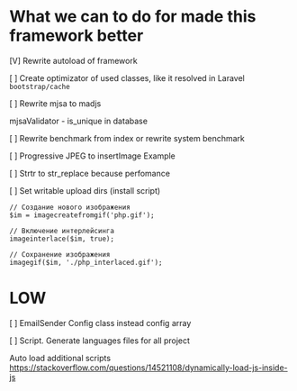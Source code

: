 # What we can to do for made this framework better

[V] Rewrite autoload of framework

[ ] Create optimizator of used classes, like it resolved in Laravel `bootstrap/cache`

[ ] Rewrite mjsa to madjs

mjsaValidator - is_unique in database

[ ] Rewrite benchmark from index or rewrite system benchmark

[ ] Progressive JPEG to insertImage
Example

[ ] Strtr to str_replace because perfomance

[ ] Set writable upload dirs (install script)
```
// Создание нового изображения
$im = imagecreatefromgif('php.gif');

// Включение интерлейсинга
imageinterlace($im, true);

// Сохранение изображения
imagegif($im, './php_interlaced.gif');
```


# LOW

[ ] EmailSender Config class instead config array

[ ] Script. Generate languages files for all project

Auto load additional scripts
https://stackoverflow.com/questions/14521108/dynamically-load-js-inside-js